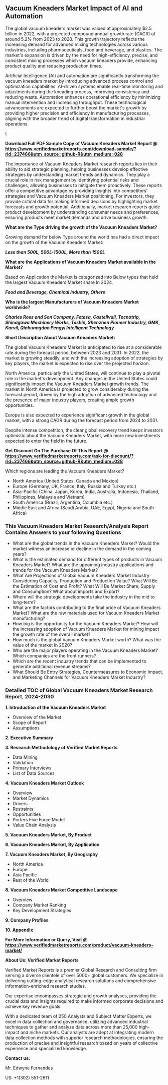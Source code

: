 <h2>Vacuum Kneaders Market Impact of AI and Automation</h2><p>The global vacuum kneaders market was valued at approximately $2.5 billion in 2022, with a projected compound annual growth rate (CAGR) of around 5.2% from 2023 to 2028. This growth trajectory reflects the increasing demand for advanced mixing technologies across various industries, including pharmaceuticals, food and beverage, and plastics. The market's expansion is driven by the need for high-efficiency, precise, and consistent mixing processes which vacuum kneaders provide, enhancing product quality and reducing production times.</p><p>Artificial Intelligence (AI) and automation are significantly transforming the vacuum kneaders market by introducing advanced process control and optimization capabilities. AI-driven systems enable real-time monitoring and adjustments during the kneading process, improving consistency and reducing waste. Automation enhances operational efficiency by minimizing manual intervention and increasing throughput. These technological advancements are expected to further boost the market's growth by providing higher precision and efficiency in manufacturing processes, aligning with the broader trend of digital transformation in industrial operations.</p>t</p><p id="" class=""><strong>Download Full PDF Sample Copy of Vacuum Kneaders Market Report @ <a href="https://www.verifiedmarketreports.com/download-sample/?rid=237466&utm_source=github-R&utm_medium=028" target="_blank">https://www.verifiedmarketreports.com/download-sample/?rid=237466&utm_source=github-R&utm_medium=028</a></strong></p><p>The importance of&nbsp;Vacuum Kneaders Market research reports lies in their ability to aid strategic planning, helping businesses develop effective strategies by understanding market trends and dynamics. They play a crucial role in risk management by identifying potential risks and challenges, allowing businesses to mitigate them proactively. These reports offer a competitive advantage by providing insights into competitors' strategies and Vacuum Kneaders Market positioning. For investors, they provide critical data for making informed decisions by highlighting market forecasts and growth potential. Additionally, market research reports guide product development by understanding consumer needs and preferences, ensuring products meet market demands and drive business growth.</p><p><strong>What are the&nbsp;Type driving the growth of the Vacuum Kneaders Market?</strong></p><p id="" class="">Growing demand for below Type around the world has had a direct impact on the growth of the Vacuum Kneaders Market:</p><em><strong>Less than 500L, 500L-1500L, More than 1500L</strong></em></p><strong>What are the&nbsp;Applications&nbsp;of Vacuum Kneaders Market available in the Market?</strong></p><p id="" class="">Based on Application the Market is categorized into Below types that held the largest Vacuum Kneaders Market share In 2024.</p><em><strong>Food and Beverage, Chemical Industry, Others</strong></em></p><strong>Who is the largest Manufacturers of Vacuum Kneaders Market worldwide?</strong></p><p><em><strong>Charles Ross and Son Company, Fetesa, Castellvall, Tecnotrip, Shinagawa Machinery Works, Toshin, Shenzhen Pioneer Industry, GMK, Karvil, Qinhuangdao Pengyi Intelligent Technology</strong></em></p><p id="" class=""><strong>Short Description About Vacuum Kneaders Market:</strong></p><p>The global Vacuum Kneaders Market is anticipated to rise at a considerable rate during the forecast period, between 2023 and 2031. In 2022, the market is growing steadily, and with the increasing adoption of strategies by key players, the market is expected to rise over the projected horizon.</p><p>North America, particularly the United States, will continue to play a pivotal role in the market's development. Any changes in the United States could significantly impact the Vacuum Kneaders Market growth trends. The market in North America is projected to grow considerably during the forecast period, driven by the high adoption of advanced technology and the presence of major industry players, creating ample growth opportunities.</p><p>Europe is also expected to experience significant growth in the global market, with a strong CAGR during the forecast period from 2024 to 2031.</p><p>Despite intense competition, the clear global recovery trend keeps investors optimistic about the Vacuum Kneaders Market, with more new investments expected to enter the field in the future.</p><p id="" class=""><strong>Get Discount On The Purchase Of This Report @ <a href="https://www.verifiedmarketreports.com/ask-for-discount/?rid=237466&utm_source=github-R&utm_medium=028" target="_blank">https://www.verifiedmarketreports.com/ask-for-discount/?rid=237466&utm_source=github-R&utm_medium=028</a></strong></p>Which regions are leading the Vacuum Kneaders Market?</p><ul><li>North America (United States, Canada and Mexico)</li><li>Europe (Germany, UK, France, Italy, Russia and Turkey etc.)</li><li>Asia-Pacific (China, Japan, Korea, India, Australia, Indonesia, Thailand, Philippines, Malaysia and Vietnam)</li><li>South America (Brazil, Argentina, Columbia etc.)</li><li>Middle East and Africa (Saudi Arabia, UAE, Egypt, Nigeria and South Africa)</li></ul><h3 id="" class="">This Vacuum Kneaders Market Research/Analysis Report Contains Answers to your following Questions</h3><ul><li>What are the global trends in the Vacuum Kneaders Market? Would the market witness an increase or decline in the demand in the coming years?</li><li>What is the estimated demand for different types of products in Vacuum Kneaders Market? What are the upcoming industry applications and trends for the Vacuum Kneaders Market?</li><li>What Are Projections of Global Vacuum Kneaders Market Industry Considering Capacity, Production and Production Value? What Will Be the Estimation of Cost and Profit? What Will Be Market Share, Supply and Consumption? What about imports and Export?</li><li>Where will the strategic developments take the industry in the mid to long-term?</li><li>What are the factors contributing to the final price of Vacuum Kneaders Market? What are the raw materials used for Vacuum Kneaders Market manufacturing?</li><li>How big is the opportunity for the Vacuum Kneaders Market? How will the increasing adoption of Vacuum Kneaders Market for mining impact the growth rate of the overall market?</li><li>How much is the global Vacuum Kneaders Market worth? What was the value of the market In 2020?</li><li>Who are the major players operating in the Vacuum Kneaders Market? Which companies are the front runners?</li><li>Which are the recent industry trends that can be implemented to generate additional revenue streams?</li><li>What Should Be Entry Strategies, Countermeasures to Economic Impact, and Marketing Channels for Vacuum Kneaders Market Industry?</li></ul><h3 id="" class="">Detailed TOC of Global Vacuum Kneaders Market Research Report, 2024-2030</h3><p id="" class=""><strong>1. Introduction of the Vacuum Kneaders Market</strong></p><ul><li>Overview of the Market</li><li>Scope of Report</li><li>Assumptions</li></ul><p id="" class=""><strong>2. Executive Summary</strong></p><p id="" class=""><strong>3. Research Methodology of Verified Market Reports</strong></p><ul><li>Data Mining</li><li>Validation</li><li>Primary Interviews</li><li>List of Data Sources</li></ul><p id="" class=""><strong>4. Vacuum Kneaders Market Outlook</strong></p><ul><li>Overview</li><li>Market Dynamics</li><li>Drivers</li><li>Restraints</li><li>Opportunities</li><li>Porters Five Force Model</li><li>Value Chain Analysis</li></ul><p id="" class=""><strong>5. Vacuum Kneaders Market, By Product</strong></p><p id="" class=""><strong>6. Vacuum Kneaders Market, By Application</strong></p><p id="" class=""><strong>7. Vacuum Kneaders Market, By Geography</strong></p><ul><li>North America</li><li>Europe</li><li>Asia Pacific</li><li>Rest of the World</li></ul><p id="" class=""><strong>8. Vacuum Kneaders Market Competitive Landscape</strong></p><ul><li>Overview</li><li>Company Market Ranking</li><li>Key Development Strategies</li></ul><p id="" class=""><strong>9. Company Profiles</strong></p><p id="" class=""><strong>10. Appendix</strong></p><p id="" class=""><strong>For More Information or Query, Visit @ <a href="https://www.verifiedmarketreports.com/product/vacuum-kneaders-market/" target="_blank">https://www.verifiedmarketreports.com/product/vacuum-kneaders-market/</a></strong></p><p id="" class=""><strong>About Us: Verified Market Reports</strong></p><p id="" class="">Verified Market Reports is a premier Global Research and Consulting firm serving a diverse clientele of over 5000+ global customers. We specialize in delivering cutting-edge analytical research solutions and comprehensive information-enriched research studies.</p><p id="" class="">Our expertise encompasses strategic and growth analyses, providing the crucial data and insights required to make informed corporate decisions and achieve key revenue goals.</p><p id="" class="">With a dedicated team of 250 Analysts and Subject Matter Experts, we excel in data collection and governance, utilizing advanced industrial techniques to gather and analyze data across more than 25,000 high-impact and niche markets. Our analysts are adept at integrating modern data collection methods with superior research methodologies, ensuring the production of precise and insightful research based on years of collective experience and specialized knowledge.</p><p id="" class=""><strong>Contact us:</strong></p><p id="" class="">Mr. Edwyne Fernandes</p><p id="" class="">US: +1(302) 551-2611</p>